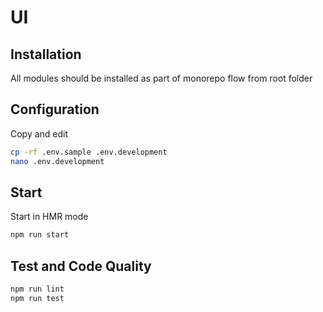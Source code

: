 # UI

## Installation

All modules should be installed as part of monorepo flow from root folder

## Configuration

Copy and edit 

```bash
cp -rf .env.sample .env.development
nano .env.development
```

## Start

Start in HMR mode
```bash
npm run start
```

## Test and Code Quality

```bash
npm run lint
npm run test
```
